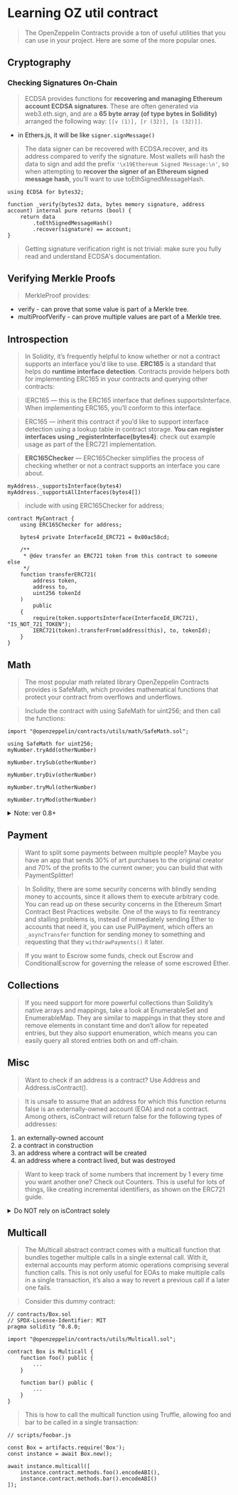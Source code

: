 # Learning OZ util contract

> The OpenZeppelin Contracts provide a ton of useful utilities that you can use in your project. Here are some of the more popular ones.

## Cryptography

### Checking Signatures On-Chain

> ECDSA provides functions for **recovering and managing Ethereum account ECDSA signatures**. These are often generated via web3.eth.sign, and are a **65 byte array (of type bytes in Solidity)** arranged the following way: `[[v (1)], [r (32)], [s (32)]]`.

- in Ethers.js, it will be like `signer.signMessage()`

> The data signer can be recovered with ECDSA.recover, and its address compared to verify the signature. Most wallets will hash the data to sign and add the prefix `'\x19Ethereum Signed Message:\n'`, so when attempting to **recover the signer of an Ethereum signed message hash**, you’ll want to use toEthSignedMessageHash.

```solidity
using ECDSA for bytes32;

function _verify(bytes32 data, bytes memory signature, address account) internal pure returns (bool) {
    return data
        .toEthSignedMessageHash()
        .recover(signature) == account;
}
```

> Getting signature verification right is not trivial: make sure you fully read and understand ECDSA's documentation.

## Verifying Merkle Proofs

> MerkleProof provides:

- verify - can prove that some value is part of a Merkle tree.
- multiProofVerify - can prove multiple values are part of a Merkle tree.

## Introspection

> In Solidity, it’s frequently helpful to know whether or not a contract supports an interface you’d like to use. **ERC165** is a standard that helps do **runtime interface detection**. Contracts provide helpers both for implementing ERC165 in your contracts and querying other contracts:

> IERC165 — this is the ERC165 interface that defines supportsInterface. When implementing ERC165, you’ll conform to this interface.

> ERC165 — inherit this contract if you’d like to support interface detection using a lookup table in contract storage. **You can register interfaces using _registerInterface(bytes4)**: check out example usage as part of the ERC721 implementation.

> **ERC165Checker** — ERC165Checker simplifies the process of checking whether or not a contract supports an interface you care about.

```
myAddress._supportsInterface(bytes4)
myAddress._supportsAllInterfaces(bytes4[])
```

> include with using ERC165Checker for address;

```solidity 
contract MyContract {
    using ERC165Checker for address;

    bytes4 private InterfaceId_ERC721 = 0x80ac58cd;

    /**
     * @dev transfer an ERC721 token from this contract to someone else
     */
    function transferERC721(
        address token,
        address to,
        uint256 tokenId
    )
        public
    {
        require(token.supportsInterface(InterfaceId_ERC721), "IS_NOT_721_TOKEN");
        IERC721(token).transferFrom(address(this), to, tokenId);
    }
}
```

## Math

> The most popular math related library OpenZeppelin Contracts provides is SafeMath, which provides mathematical functions that protect your contract from overflows and underflows.

> Include the contract with using SafeMath for uint256; and then call the functions:

```solidity
import "@openzeppelin/contracts/utils/math/SafeMath.sol"; 

using SafeMath for uint256;
myNumber.tryAdd(otherNumber)

myNumber.trySub(otherNumber)

myNumber.tryDiv(otherNumber)

myNumber.tryMul(otherNumber)

myNumber.tryMod(otherNumber)
```

<details>
<summary>Note: ver 0.8+</summary>

> `SafeMath` is generally not needed starting with Solidity 0.8, since the compiler now has built in overflow checking.
</details>

## Payment

> Want to split some payments between multiple people? Maybe you have an app that sends 30% of art purchases to the original creator and 70% of the profits to the current owner; you can build that with PaymentSplitter!

> In Solidity, there are some security concerns with blindly sending money to accounts, since it allows them to execute arbitrary code. You can read up on these security concerns in the Ethereum Smart Contract Best Practices website. One of the ways to fix reentrancy and stalling problems is, instead of immediately sending Ether to accounts that need it, you can use PullPayment, which offers an `_asyncTransfer` function for sending money to something and requesting that they `withdrawPayments()` it later.

> If you want to Escrow some funds, check out Escrow and ConditionalEscrow for governing the release of some escrowed Ether.

## Collections

> If you need support for more powerful collections than Solidity’s native arrays and mappings, take a look at EnumerableSet and EnumerableMap. They are similar to mappings in that they store and remove elements in constant time and don’t allow for repeated entries, but they also support enumeration, which means you can easily query all stored entries both on and off-chain.

## Misc

> Want to check if an address is a contract? Use Address and Address.isContract().

> It is unsafe to assume that an address for which this function returns false is an externally-owned account (EOA) and not a contract. Among others, isContract will return false for the following types of addresses:

1. an externally-owned account
1. a contract in construction
1. an address where a contract will be created
1. an address where a contract lived, but was destroyed

> Want to keep track of some numbers that increment by 1 every time you want another one? Check out Counters. This is useful for lots of things, like creating incremental identifiers, as shown on the ERC721 guide.

<details>
<summary>Do NOT rely on isContract solely</summary>

> You shouldn’t rely on isContract to protect against flash loan attacks! Preventing calls from contracts is highly discouraged. It breaks composability, breaks support for smart wallets like Gnosis Safe, and does not provide security since it can be circumvented by calling from a contract constructor.
</details>

## Multicall

> The Multicall abstract contract comes with a multicall function that bundles together multiple calls in a single external call. With it, external accounts may perform atomic operations comprising several function calls. This is not only useful for EOAs to make multiple calls in a single transaction, it’s also a way to revert a previous call if a later one fails.

> Consider this dummy contract:

```solidity
// contracts/Box.sol
// SPDX-License-Identifier: MIT
pragma solidity ^0.8.0;

import "@openzeppelin/contracts/utils/Multicall.sol";

contract Box is Multicall {
    function foo() public {
        ...
    }

    function bar() public {
        ...
    }
}
```

> This is how to call the multicall function using Truffle, allowing foo and bar to be called in a single transaction:

```solidity
// scripts/foobar.js

const Box = artifacts.require('Box');
const instance = await Box.new();

await instance.multicall([
    instance.contract.methods.foo().encodeABI(),
    instance.contract.methods.bar().encodeABI()
]);
```